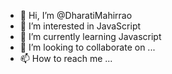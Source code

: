 - 👋 Hi, I’m @DharatiMahirrao
- 👀 I’m interested in JavaScript 
- 🌱 I’m currently learning Javascript
- 💞️ I’m looking to collaborate on ...
- 📫 How to reach me ...

<!---
DharatiMahirrao/DharatiMahirrao is a ✨ special ✨ repository because its `README.md` (this file) appears on your GitHub profile.
You can click the Preview link to take a look at your changes.
--->
